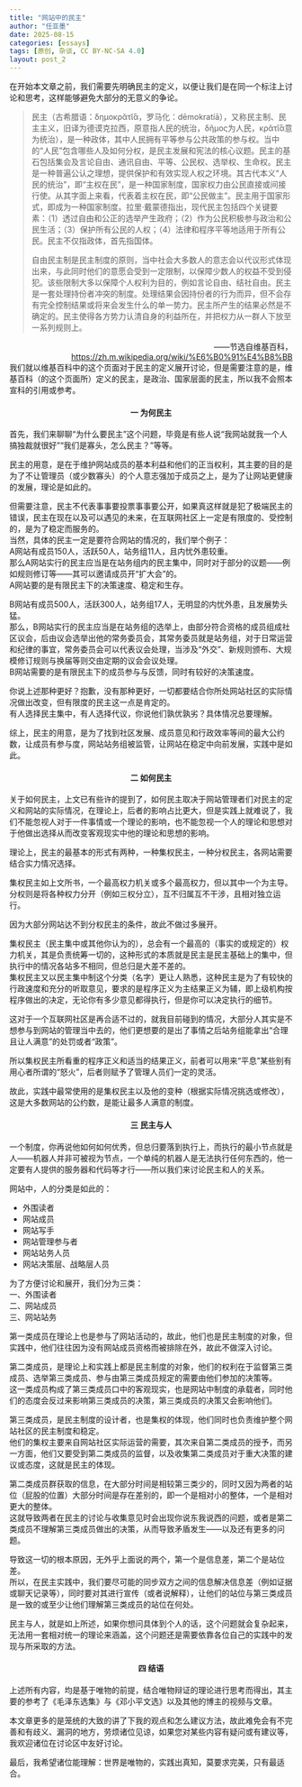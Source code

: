 ```yaml
---
title: "网站中的民主"
author: "任亚墨"
date: 2025-08-15
categories: [essays]
tags: [原创, 杂谈, CC BY-NC-SA 4.0]
layout: post_2
---
```


在开始本文章之前，我们需要先明确民主的定义，以便让我们是在同一个标注上讨论和思考，这样能够避免大部分的无意义的争论。

>民主（古希腊语：δημοκρᾰτῐ́ᾱ，罗马化：dēmokratíā），又称民主制、民主主义，旧译为德谟克拉西，原意指人民的统治，δῆμος为人民，κρᾰτῐ́ᾱ意为统治），是一种政体，其中人民拥有平等参与公共政策的参与权。当中的“人民”包含哪些人及如何分权，是民主发展和宪法的核心议题。民主的基石包括集会及言论自由、通讯自由、平等、公民权、选举权、生命权。民主是一种普遍公认之理想，提供保护和有效实现人权之环境。其古代本义“人民的统治”，即“主权在民”，是一种国家制度，国家权力由公民直接或间接行使。从其字面上来看，代表着主权在民，即“公民做主”。民主用于国家形式，即成为一种国家制度。拉里·戴蒙德指出，现代民主包括四个关键要素：（1）透过自由和公正的选举产生政府；（2）作为公民积极参与政治和公民生活；（3）保护所有公民的人权；（4）法律和程序平等地适用于所有公民。民主不仅指政体，首先指国体。
> 
>自由民主制是民主制度的原则，当中社会大多数人的意志会以代议形式体现出来，与此同时他们的意愿会受到一定限制，以保障少数人的权益不受到侵犯。该些限制大多以保障个人权利为目的，例如言论自由、结社自由。民主是一套处理持份者冲突的制度。处理结果会因持份者的行为而异，但不会存有完全控制结果或将来会发生什么的单一势力。民主所产生的结果必然是不确定的。民主使得各方势力认清自身的利益所在，并把权力从一群人下放至一系列规则上。 

<div style="text-align:right;">
——节选自维基百科，<a href="https://zh.m.wikipedia.org/wiki/%E6%B0%91%E4%B8%BB">https://zh.m.wikipedia.org/wiki/%E6%B0%91%E4%B8%BB</a>
</div>
<div></div>
我们就以维基百科中的这个页面对于民主的定义展开讨论，但是需要注意的是，维基百科（的这个页面所）定义的民主，是政治、国家层面的民主，所以我不会照本宣科的引用或参考。


<h4 style="text-align:center;">一 为何民主</h4>

首先，我们来聊聊“为什么要民主”这个问题，毕竟是有些人说“我网站就我一个人搞独裁就很好”“我们是寡头，怎么民主？”等等。

民主的用意，是在于维护网站成员的基本利益和他们的正当权利，其主要的目的是为了不让管理员（或少数寡头）的个人意志强加于成员之上，是为了让网站更健康的发展，理论是如此的。

但需要注意，民主不代表事事要投票事事要公开，如果真这样就是犯了极端民主的错误，民主在现在以及可以遇见的未来，在互联网社区上一定是有限度的、受控制的，是为了稳定而服务的。<br>
当然，具体的民主一定是要符合网站的情况的，我们举个例子：<br>
A网站有成员150人，活跃50人，站务组11人，且内忧外患较重。<br>
那么A网站实行的民主应当是在站务组内的民主集中，同时对于部分的议题——例如规则修订等——其可以邀请成员开“扩大会”的。<br>
A网站要的是有限民主下的决策速度、稳定和生存。

B网站有成员500人，活跃300人，站务组17人，无明显的内忧外患，且发展势头猛。<br>
那么，B网站实行的民主应当是在站务组的选举上，由部分符合资格的成员组成社区议会，后由议会选举出他的常务委员会，其常务委员就是站务组，对于日常运营和纪律的事宜，常务委员会可以代表议会处理，当涉及“外交”、新规则颁布、大规模修订规则与换届等则交由定期的议会会议处理。<br>
B网站需要的是有限民主下的成员参与与反馈，同时有较好的决策速度。

你说上述那种更好？抱歉，没有那种更好，一切都要结合你所处网站社区的实际情况做出改变，但有限度的民主这一点是肯定的。<br>
有人选择民主集中，有人选择代议，你说他们孰优孰劣？具体情况总要理解。

综上，民主的用意，是为了找到社区发展、成员意见和行政效率等间的最大公约数，让成员有参与度，网站站务组被监管，让网站在稳定中向前发展，实践中是如此。


<h4 style="text-align:center;">二 如何民主</h4>

关于如何民主，上文已有些许的提到了，如何民主取决于网站管理者们对民主的定义和网站的实际情况，在理论上，后者的影响占比更大，但是实践上就难说了，我们不能忽视人对于一件事情或一个理论的影响，也不能忽视一个人的理论和思想对于他做出选择从而改变客观现实中他的理论和思想的影响。

理论上，民主的最基本的形式有两种，一种集权民主，一种分权民主，各网站需要结合实力情况选择。

集权民主如上文所书，一个最高权力机关或多个最高权力，但以其中一个为主导。<br>
分权则是将各种权力分开（例如三权分立），互不归属互不干涉，且相对独立运行。

因为大部分网站达不到分权民主的条件，故此不做过多展开。

集权民主（民主集中或其他你认为的），总会有一个最高的（事实的或规定的）权力机关，其是负责统筹一切的，这种形式的本质就是民主是民主基础上的集中，但执行中的情况各站多不相同，但总归是大差不差的。<br>
集权民主又以民主集中制这个分类（名字）更让人熟悉，这种民主是为了有较快的行政速度和充分的听取意见，要求的是程序正义为主结果正义为辅，即上级机构按程序做出的决定，无论你有多少意见都得执行，但是你可以决定执行的细节。

这对于一个互联网社区是再合适不过的，就我目前碰到的情况，大部分人其实是不想参与到网站的管理当中去的，他们更想要的是出了事情之后站务组能拿出“合理且让人满意”的处罚或者“政策”。

所以集权民主所看重的程序正义和适当的结果正义，前者可以用来“平息”某些别有用心者所谓的“怒火”，后者则赋予了管理人员们一定的灵活。

故此，实践中最常使用的是集权民主以及他的变种（根据实际情况挑选或修改），这是大多数网站的公约数，是能让最多人满意的制度。


<h4 style="text-align:center;">三 民主与人</h4>

一个制度，你再说他如何如何优秀，但总归要落到执行上，而执行的最小节点就是人——机器人并非可被视为节点，一个单纯的机器人是无法执行任何东西的，他一定要有人提供的服务器和代码等才行——所以我们来讨论民主和人的关系。

网站中，人的分类是如此的：
* 外围读者
* 网站成员
* 网站写手
* 网站管理参与者
* 网站站务人员
* 网站决策层、战略层人员

为了方便讨论和展开，我们分为三类：<br>
一、外围读者<br>
二、网站成员<br>
三、网站站务

第一类成员在理论上也是参与了网站活动的，故此，他们也是民主制度的对象，但实践中，他们往往因为没有网站成员资格而被排除在外，故此不做深入讨论。

第二类成员，是理论上和实践上都是民主制度的对象，他们的权利在于监督第三类成员、选举第三类成员、参与由第三类成员规定的需要由他们参加的决策等。<br>
这一类成员构成了第三类成员口中的客观现实，也是网站中制度的承载者，同时他们的态度会反过来影响第三类成员的决策，第三类成员的决策又会影响他们。

第三类成员，是民主制度的设计者，也是集权的体现，他们同时也负责维护整个网站社区的民主制度和稳定。<br>
他们的集权主要来自网站社区实际运营的需要，其次来自第二类成员的授予，而另一方面，他们又要受到第二类成员的监督，以及收集第二类成员对于重大决策的建议或态度，这就是民主的体现。

第二类成员群获取的信息，在大部分时间是相较第三类少的，同时又因为两者的站位（屁股的位置）大部分时间是存在差别的，即一个是相对小的整体，一个是相对更大的整体。<br>
这就导致两者在民主的讨论与收集意见时会出现你说东我说西的问题，或者是第二类成员不理解第三类成员做出的决策，从而导致矛盾发生——以及还有更多的问题。

导致这一切的根本原因，无外乎上面说的两个，第一个是信息差，第二个是站位差。<br>
所以，在民主实践中，我们要尽可能的同步双方之间的信息解决信息差（例如证据或聊天记录等），同时要对其进行宣传（或者说解释），让他们的站位与第三类成员是一致的或至少让他们理解第三类成员的站位在何处。

民主与人，就是如上所述，如果你想问具体到个人的话，这个问题就会复杂起来，无法用一套相对统一的理论来涵盖，这个问题还是需要依靠各位自己的实践中的发现与所采取的方法。


<h4 style="text-align:center;">四 结语</h4>

上述所有内容，均是基于唯物的前提，结合唯物辩证的理论进行思考而得出，其主要的参考了《毛泽东选集》与《邓小平文选》以及其他的博主的视频与文章。

本文章更多的是笼统的大致的讲了下我的观点和怎么建议方法，故此难免会有不完善和有歧义、漏洞的地方，劳烦诸位见谅，如果您对某些内容有疑问或有建议等，我欢迎诸位在讨论区中友好讨论。

最后，我希望诸位能理解：世界是唯物的，实践出真知，莫要求完美，只有最适合。
